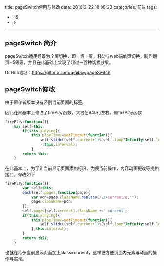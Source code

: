 title: pageSwitch使用与修改
date: 2016-2-22 18:08:23
categories: 前端
tags: 
- H5
- js
---

pageSwitch 简介
--------------

pageSwitch适用场景为全屏切换，即一切一屏，移动与web端单页切换，制作翻页H5等等，并且在此基础上实现了超过一百种切换效果。

GitHub地址：https://github.com/qiqiboy/pageSwitch

pageSwitch修改
---------------------

由于原作者版本没有区别当前页面的标签，
<!--more-->
因此在原基本上修改了firePlay函数，大约在840行左右。原firePlay函数

```javascript
firePlay:function(){
    var self=this;
        if(this.playing){
            this.playTimer=setTimeout(function(){
                self.slide((self.current+1)%(self.loop?Infinity:self.length));
                },this.interval);
            }
        return this;
    }
```
在此基本上，为了让当前显示页面添加标识，为便当前操作，内容动画更改等提供接口，修改如下
```javascript
firePlay:function(){
        var self=this;
        each(self.pages,function(page){
            var pcn=page.className.replace(/\s+current/g,"");
            page.className=pcn;
        });
        self.pages[self.current].className +=' current';
        if(this.playing){
            this.playTimer=setTimeout(function(){
                self.slide((self.current+1)%(self.loop?Infinity:self.length));
            },this.interval);
        }
        return this;
    }
```

也就在给予当前显示页面加上class=current，这样更方便页面内元素与动画的操作与实现。
